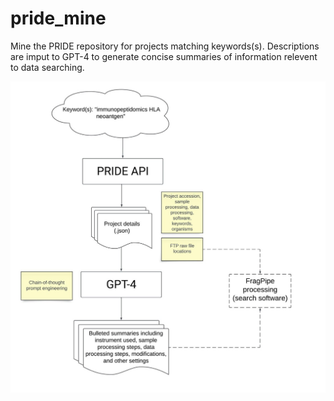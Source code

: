 # pride_mine

Mine the PRIDE repository for projects matching keywords(s). Descriptions are imput to GPT-4 to generate concise summaries of information relevent to data searching.

![Model](Flowchart.jpg)
